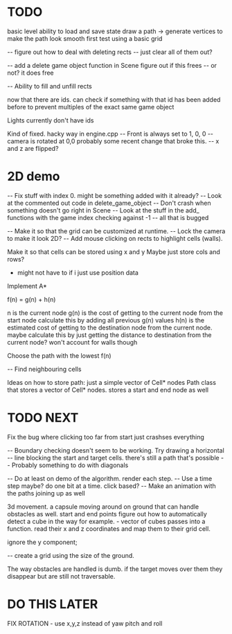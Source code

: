 # TODO
basic level
ability to load and save state
draw a path -> generate vertices to make the path look smooth
first test using a basic grid

-- figure out how to deal with deleting rects
-- just clear all of them out?

-- add a delete game object function in Scene figure out if this frees
-- or not? it does free

-- Ability to fill and unfill rects

now that there are ids. can check if something with that id has been added
before to prevent multiples of the exact same game object

Lights currently don't have ids

Kind of fixed. hacky way in engine.cpp
 -- Front is always set to 1, 0, 0
 -- camera is rotated at 0,0 probably some recent change that broke this.
 -- x and z are flipped?

# 2D demo

-- Fix stuff with index 0. might be something added with it already?
-- Look at the commented out code in delete_game_object
-- Don't crash when something doesn't go right in Scene
-- Look at the stuff in the add_ functions with the game index checking against -1
-- all that is bugged

-- Make it so that the grid can be customized at runtime.
-- Lock the camera to make it look 2D?
-- Add mouse clicking on rects to highlight cells (walls).

Make it so that cells can be stored using x and y
Maybe just store cols and rows?
 - might not have to if i just use position data

Implement A*

f(n) = g(n) + h(n)

n is the current node
g(n) is the cost of getting to the current node from the start node
    calculate this by adding all previous g(n) values
h(n) is the estimated cost of getting to the destination node from the 
current node.
    maybe calculate this by just getting the distance to destination
    from the current node? won't account for walls though

Choose the path with the lowest f(n)

-- Find neighbouring cells

Ideas on how to store path:
    just a simple vector of Cell* nodes
    Path class that stores a vector of Cell* nodes. stores a start and end node as well


# TODO NEXT
Fix the bug where clicking too far from start just crashses everything

-- Boundary checking doesn't seem to be working. Try drawing a horizontal
-- line blocking the start and target cells. there's still a path that's possible
-- Probably something to do with diagonals

-- Do at least on demo of the algorithm. render each step.
-- Use a time step maybe? do one bit at a time. click based?
-- Make an animation with the paths joining up as well

3d movement. a capsule moving around on ground that can handle obstacles as well.
start and end points
figure out how to automatically detect a cube in the way for example.
    - vector of cubes passes into a function. read their x and z coordinates and map
      them to their grid cell.

ignore the y component;

-- create a grid using the size of the ground.


The way obstacles are handled is dumb. if the target moves over them they disappear but are still
not traversable. 

# DO THIS LATER
FIX ROTATION - use x,y,z instead of yaw pitch and roll

